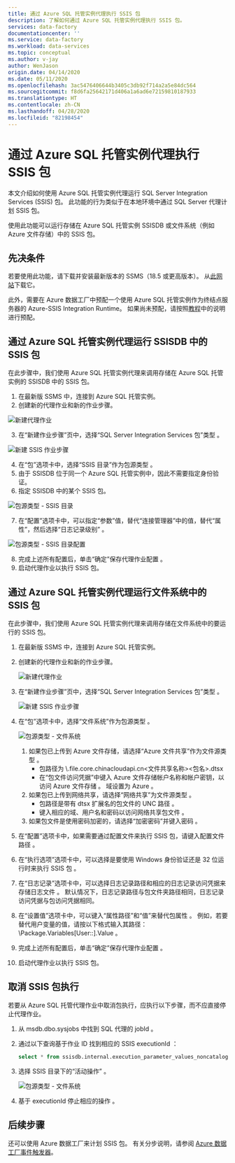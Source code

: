 ```yaml
---
title: 通过 Azure SQL 托管实例代理执行 SSIS 包
description: 了解如何通过 Azure SQL 托管实例代理执行 SSIS 包。
services: data-factory
documentationcenter: ''
ms.service: data-factory
ms.workload: data-services
ms.topic: conceptual
ms.author: v-jay
author: WenJason
origin.date: 04/14/2020
ms.date: 05/11/2020
ms.openlocfilehash: 3ac5476406644b3405c3db92f714a2a5e84dc564
ms.sourcegitcommit: f8d6fa25642171d406a1a6ad6e72159810187933
ms.translationtype: HT
ms.contentlocale: zh-CN
ms.lasthandoff: 04/28/2020
ms.locfileid: "82198454"
---
```

# <a name="execute-ssis-packages-by-azure-sql-managed-instance-agent"></a>通过 Azure SQL 托管实例代理执行 SSIS 包
本文介绍如何使用 Azure SQL 托管实例代理运行 SQL Server Integration Services (SSIS) 包。 此功能的行为类似于在本地环境中通过 SQL Server 代理计划 SSIS 包。

使用此功能可以运行存储在 Azure SQL 托管实例 SSISDB 或文件系统（例如 Azure 文件存储）中的 SSIS 包。

## <a name="prerequisites"></a>先决条件
若要使用此功能，请下载并安装最新版本的 SSMS（18.5 或更高版本）。 从[此网站](https://docs.microsoft.com/sql/ssms/download-sql-server-management-studio-ssms?view=sql-server-2017)下载它。

此外，需要在 Azure 数据工厂中预配一个使用 Azure SQL 托管实例作为终结点服务器的 Azure-SSIS Integration Runtime。 如果尚未预配，请按照[教程](tutorial-create-azure-ssis-runtime-portal.md)中的说明进行预配。 

## <a name="run-ssis-packages-in-ssisdb-by-azure-sql-managed-instance-agent"></a>通过 Azure SQL 托管实例代理运行 SSISDB 中的 SSIS 包
在此步骤中，我们使用 Azure SQL 托管实例代理来调用存储在 Azure SQL 托管实例的 SSISDB 中的 SSIS 包。
1. 在最新版 SSMS 中，连接到 Azure SQL 托管实例。
2. 创建新的代理作业和新的作业步骤。

![新建代理作业](./media/how-to-invoke-ssis-package-managed-instance-agent/new-agent-job.png)

3. 在“新建作业步骤”页中，选择“SQL Server Integration Services 包”类型   。

![新建 SSIS 作业步骤](./media/how-to-invoke-ssis-package-managed-instance-agent/new-ssis-job-step.png)

4. 在“包”选项卡中，选择“SSIS 目录”作为包源类型   。
5. 由于 SSISDB 位于同一个 Azure SQL 托管实例中，因此不需要指定身份验证。
6. 指定 SSISDB 中的某个 SSIS 包。

![包源类型 - SSIS 目录](./media/how-to-invoke-ssis-package-managed-instance-agent/package-source-ssisdb.png)

7. 在“配置”选项卡中，可以指定“参数”值，替代“连接管理器”中的值，替代“属性”，然后选择“日志记录级别”      。

![包源类型 - SSIS 目录配置](./media/how-to-invoke-ssis-package-managed-instance-agent/package-source-ssisdb-configuration.png)

8. 完成上述所有配置后，单击“确定”保存代理作业配置  。
9. 启动代理作业以执行 SSIS 包。


## <a name="run-ssis-packages-in-file-system-by-azure-sql-managed-instance-agent"></a>通过 Azure SQL 托管实例代理运行文件系统中的 SSIS 包
在此步骤中，我们使用 Azure SQL 托管实例代理来调用存储在文件系统中的要运行的 SSIS 包。
1. 在最新版 SSMS 中，连接到 Azure SQL 托管实例。
2. 创建新的代理作业和新的作业步骤。

   ![新建代理作业](./media/how-to-invoke-ssis-package-managed-instance-agent/new-agent-job.png)

3. 在“新建作业步骤”页中，选择“SQL Server Integration Services 包”类型   。

   ![新建 SSIS 作业步骤](./media/how-to-invoke-ssis-package-managed-instance-agent/new-ssis-job-step.png)

4. 在“包”选项卡中，选择“文件系统”作为包源类型   。

   ![包源类型 - 文件系统](./media/how-to-invoke-ssis-package-managed-instance-agent/package-source-file-system.png)

   1. 如果包已上传到 Azure 文件存储，请选择“Azure 文件共享”作为文件源类型  。
      - 包路径为 \\<storage account name>.file.core.chinacloudapi.cn\<文件共享名称>\<包名>.dtsx 
      - 在“包文件访问凭据”中键入 Azure 文件存储帐户名称和帐户密钥，以访问 Azure 文件存储  。 域设置为 Azure  。
   2. 如果包已上传到网络共享，请选择“网络共享”为文件源类型  。
      - 包路径是带有 dtsx 扩展名的包文件的 UNC 路径  。
      - 键入相应的域、用户名和密码以访问网络共享包文件    。
   3. 如果包文件是使用密码加密的，请选择“加密密码”并键入密码  。

 5. 在“配置”选项卡中，如果需要通过配置文件来执行 SSIS 包，请键入配置文件路径   。
 6. 在“执行选项”选项卡中，可以选择是要使用 Windows 身份验证还是 32 位运行时来执行 SSIS 包    。
 7. 在“日志记录”选项卡中，可以选择日志记录路径和相应的日志记录访问凭据来存储日志文件   。 默认情况下，日志记录路径与包文件夹路径相同，日志记录访问凭据与包访问凭据相同。
 8. 在“设置值”选项卡中，可以键入“属性路径”和“值”来替代包属性    。
 例如，若要替代用户变量的值，请按以下格式输入其路径：\Package.Variables[User::<variable name>].Value  。
 9. 完成上述所有配置后，单击“确定”保存代理作业配置  。
 10. 启动代理作业以执行 SSIS 包。


 ## <a name="cancel-ssis-package-execution"></a>取消 SSIS 包执行
 若要从 Azure SQL 托管代理作业中取消包执行，应执行以下步骤，而不应直接停止代理作业。
 1. 从 msdb.dbo.sysjobs 中找到 SQL 代理的 jobId   。
 2. 通过以下查询基于作业 ID 找到相应的 SSIS executionId  ：
    ```sql
    select * from ssisdb.internal.execution_parameter_values_noncatalog where  parameter_value = 'SQL_Agent_Job_{jobId}' order by execution_id desc
    ```
 3. 选择 SSIS 目录下的“活动操作”  。

    ![包源类型 - 文件系统](./media/how-to-invoke-ssis-package-managed-instance-agent/catalog-active-operations.png)

 4. 基于 executionId 停止相应的操作  。

## <a name="next-steps"></a>后续步骤
 还可以使用 Azure 数据工厂来计划 SSIS 包。 有关分步说明，请参阅 [Azure 数据工厂事件触发器](how-to-create-event-trigger.md)。 